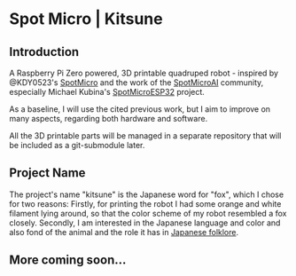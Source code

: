 # Spot Micro | Kitsune

## Introduction

A Raspberry Pi Zero powered, 3D printable quadruped robot - inspired by @KDY0523's [SpotMicro](https://www.thingiverse.com/thing:3445283) and the work of the [SpotMicroAI](https://gitlab.com/public-open-source/spotmicroai) community, especially Michael Kubina's [SpotMicroESP32](https://github.com/michaelkubina/SpotMicroESP32) project.

As a baseline, I will use the cited previous work, but I aim to improve on many aspects, regarding both hardware and software.

All the 3D printable parts will be managed in a separate repository that will be included as a git-submodule later.

## Project Name

The project's name "kitsune" is the Japanese word for "fox", which I chose for two reasons: Firstly, for printing the robot I had some orange and white filament lying around, so that the color scheme of my robot resembled a fox closely. Secondly, I am interested in the Japanese language and color and also fond of the animal and the role it has in [Japanese folklore](https://en.wikipedia.org/wiki/Kitsune). 

## More coming soon...

